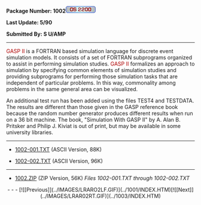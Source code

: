 <x-sas-window top="90" bottom="768" left="12" right="542">



<b>&nbsp;</b>


<b>Package Number: 1002</b>![](../IMAGES/OS2200.JPG)


<b>Last Update: 5/90</b>


<b>Submitted By: S U/AMP</b>


&#10;
- - -
<font color="#AF0000">GASP II</font> is a FORTRAN based simulation
language for discrete event simulation models. It consists of a set
of FORTRAN subprograms organized to assist in performing simulation
studies. <font color="#AF0000">GASP II</font> formalizes an approach
to simulation by specifying common elements of simulation studies and
providing subprograms for performing those simulation tasks that are
independent of particular problems. In this way, commonality among
problems in the same general area can be visualized.


An additional test run has been added using the files TEST4 and
TESTDATA. The results are different than those given in the GASP
reference book because the random number generator produces different
results when run on a 36 bit machine. The book, "Simulation With GASP
II" by A. Alan B. Pritsker and Philip J. Kiviat is out of print, but
may be available in some university libraries.


&#10;
- - -



   
- [1002-001.TXT](1002-001.TXT)
       (ASCII Version, 88K)
    
    
       
- [1002-002.TXT](1002-002.TXT)
       (ASCII Version, 96K)


&#10;
- - -



   
- [1002.ZIP](1002.ZIP)
       (ZIP Version, 56K) <i>Files 1002-001.TXT through 1002-002.TXT</i>


<center>
- - -
[![[Previous]](../IMAGES/LRARO2LF.GIF)](../1001/INDEX.HTM)[![[Next]](../IMAGES/LRAR02RT.GIF)](../1003/INDEX.HTM)
</center>


</x-sas-window>